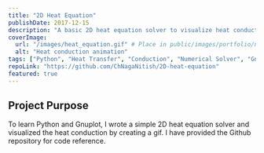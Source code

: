 ```yaml
---
title: "2D Heat Equation"
publishDate: 2017-12-15
description: "A basic 2D heat equation solver to visualize heat conduction based on Dirichlet boundary conditions."
coverImage:
  url: "/images/heat_equation.gif" # Place in public/images/portfolio/novaflow/
  alt: "Heat conduction animation"
tags: ["Python", "Heat Transfer", "Conduction", "Numerical Solver", "Gnuplot"]
repoLink: "https://github.com/ChNagaNitish/2D-heat-equation"
featured: true
---
```


## Project Purpose
To learn Python and Gnuplot, I wrote a simple 2D heat equation solver and visualized the heat conduction by creating a gif. I have provided the Github repository for code reference.